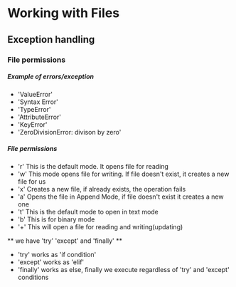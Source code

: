 # Working with Files
## Exception handling
### File permissions

##### Example of errors/exception
- 'ValueError'
- 'Syntax Error'
- 'TypeError'
- 'AttributeError'
- 'KeyError'
- 'ZeroDivisionError: divison by zero'

##### File permissions

- 'r' This is the default mode. It opens file for reading
- 'w' This mode opens file for writing. If file doesn't exist, it creates a new file for us
- 'x' Creates a new file, if already exists, the operation fails
- 'a' Opens the file in Append Mode, if file doesn't exist it creates a new one
- 't' This is the default mode to open in text mode
- 'b' This is for binary mode
- '+' This will open a file for reading and writing(updating)

** we have 'try' 'except' and 'finally' **
- 'try' works as 'if condition'
- 'except' works as 'elif'
- 'finally' works as else, finally we execute regardless of 'try' and 'except' conditions

